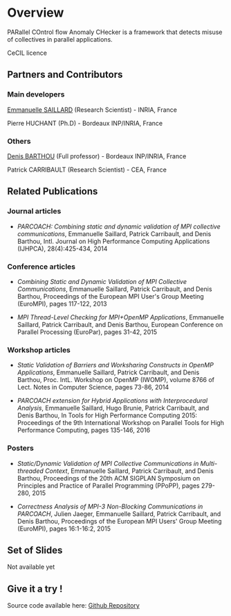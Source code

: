 # Overview

PARallel COntrol flow Anomaly CHecker is a framework that detects misuse of collectives in parallel applications.

CeCIL licence


## Partners and Contributors



### Main developers

[Emmanuelle SAILLARD](http://emmanuellesaillard.fr) (Research Scientist) - INRIA, France

Pierre HUCHANT (Ph.D) - Bordeaux INP/INRIA, France

### Others

[Denis BARTHOU](http://www.labri.fr/perso/barthou/) (Full professor) - Bordeaux INP/INRIA, France

Patrick CARRIBAULT (Research Scientist) - CEA, France


## Related Publications

### Journal articles

* *PARCOACH: Combining static and dynamic validation of MPI collective communications*, Emmanuelle Saillard, Patrick Carribault, and Denis Barthou, Intl. Journal on High Performance Computing Applications (IJHPCA), 28(4):425-434, 2014

### Conference articles

* *Combining Static and Dynamic Validation of MPI Collective Communications*, Emmanuelle Saillard, Patrick Carribault, and Denis Barthou, Proceedings of the European MPI User's Group Meeting (EuroMPI), pages 117-122, 2013

* *MPI Thread-Level Checking for MPI+OpenMP Applications*, Emmanuelle Saillard, Patrick Carribault, and Denis Barthou, European Conference on Parallel Processing (EuroPar), pages 31-42, 2015

### Workshop articles

* *Static Validation of Barriers and Worksharing Constructs in OpenMP Applications*, Emmanuelle Saillard, Patrick Carribault, and Denis Barthou, Proc. IntL. Workshop on OpenMP (IWOMP), volume 8766 of Lect. Notes in Computer Science, pages 73-86, 2014

* *PARCOACH extension for Hybrid Applications with Interprocedural Analysis*, Emmanuelle Saillard, Hugo Brunie, Patrick Carribault, and Denis Barthou, In Tools for High Performance Computing 2015: Proceedings of the 9th International Workshop on Parallel Tools for High Performance Computing, pages 135-146, 2016

### Posters

* *Static/Dynamic Validation of MPI Collective Communications in Multi-threaded Context*, Emmanuelle Saillard, Patrick Carribault, and Denis Barthou, Proceedings of the 20th ACM SIGPLAN Symposium on Principles and Practice of Parallel Programming (PPoPP), pages 279-280, 2015

* *Correctness Analysis of MPI-3 Non-Blocking Communications in PARCOACH*, Julien Jaeger, Emmanuelle Saillard, Patrick Carribault, and Denis Barthou, Proceedings of the European MPI Users' Group Meeting (EuroMPI), pages 16:1-16:2, 2015


## Set of Slides

Not available yet

## Give it a try !

Source code available here:
[Github Repository](https://github.com/esaillar/PARCOACH-code)  

